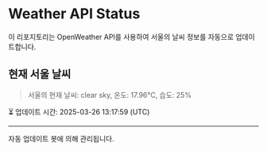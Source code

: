 
# Weather API Status

이 리포지토리는 OpenWeather API를 사용하여 서울의 날씨 정보를 자동으로 업데이트합니다.

## 현재 서울 날씨
> 서울의 현재 날씨: clear sky, 온도: 17.96°C, 습도: 25%

⏳ 업데이트 시간: 2025-03-26 13:17:59 (UTC)

---
자동 업데이트 봇에 의해 관리됩니다.

